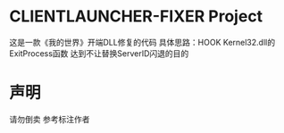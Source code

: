 # CLIENTLAUNCHER-FIXER Project
这是一款《我的世界》开端DLL修复的代码 具体思路：HOOK Kernel32.dll的ExitProcess函数 达到不让替换ServerID闪退的目的
# 声明
请勿倒卖 参考标注作者
